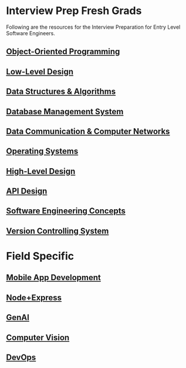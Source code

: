 # Interview Prep Fresh Grads
Following are the resources for the Interview Preparation for Entry Level Software Engineers.
## [Object-Oriented Programming](https://github.com/shahzaneer/Core-Object-Oriented-Programming)
## [Low-Level Design](https://github.com/shahzaneer/Low-Level-System-Design)
## [Data Structures & Algorithms](https://github.com/shahzaneer/Data-Structures-and-Algorithms)
## [Database Management System](https://github.com/shahzaneer/Database-Management-Systems)
## [Data Communication & Computer Networks](https://github.com/shahzaneer/Data-Communication-and-Computer-Networks)
## [Operating Systems](https://github.com/shahzaneer/Operating-Systems)
## [High-Level Design](https://github.com/shahzaneer/High-Level-System-Design)
## [API Design](https://github.com/shahzaneer/API-Design)
## [Software Engineering Concepts](https://github.com/shahzaneer/Software-Engineering-Concepts)
## [Version Controlling System](https://github.com/shahzaneer/Git-and-Github-Fundamentals)

# Field Specific
## [Mobile App Development]()
## [Node+Express]()
## [GenAI]()
## [Computer Vision]()
## [DevOps](https://github.com/shahzaneer/DevOps/)

